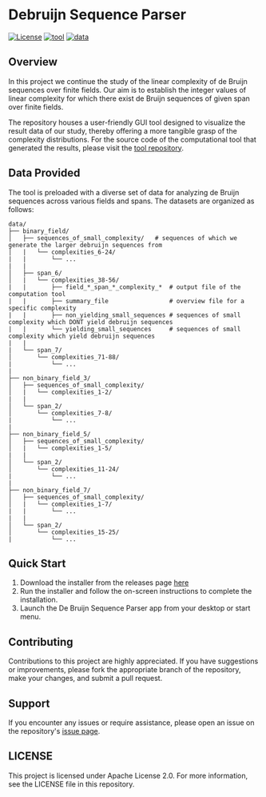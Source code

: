 # Debruijn Sequence Parser
[![License](https://img.shields.io/badge/license-Apache_2.0-green)](https://github.com/joannj35/debruijn-sequence-parser/blob/master/LICENSE)
[![tool](https://img.shields.io/badge/source_code-computational_tool-8A2BE2)](https://github.com/joannj35/debruijn-sequence-complexity-distribution)
[![data](https://img.shields.io/badge/data-overview-blue)](https://github.com/joannj35/debruijn-sequence-parser/blob/master/data/README.md)

## Overview
In this project we continue the study of the linear complexity of de Bruijn sequences over finite fields. Our aim is to establish the integer values of
linear complexity for which there exist de Bruijn sequences of given span over finite fields.

The repository houses a user-friendly GUI tool designed to visualize the result data of our study, thereby offering a more tangible grasp of the complexity distributions. For the source code of the computational tool that generated the results, please visit the [tool repository](https://github.com/joannj35/debruijn-sequence-complexity-distribution).

## Data Provided
The tool is preloaded with a diverse set of data for analyzing de Bruijn sequences across various fields and spans. The datasets are organized as follows:
```
data/
├── binary_field/
│   ├── sequences_of_small_complexity/   # sequences of which we generate the larger debruijn sequences from
│   |   └── complexities_6-24/
|   |       └── ...
|   |
│   ├── span_6/
│   |   └── complexities_38-56/
|   |       ├── field_*_span_*_complexity_*  # output file of the computation tool
|   |       ├── summary_file                 # overview file for a specific complexity
|   |       ├── non_yielding_small_sequences # sequences of small complexity which DONT yield debruijn sequences
|   |       └── yielding_small_sequences     # sequences of small complexity which yield debruijn sequences
|   |
|   └── span_7/
│       └── complexities_71-88/
|           └── ...
|
├── non_binary_field_3/
│   ├── sequences_of_small_complexity/ 
│   |   └── complexities_1-2/
|   |
│   └── span_2/
│       └── complexities_7-8/
|           └── ...
|
├── non_binary_field_5/
│   ├── sequences_of_small_complexity/ 
│   |   └── complexities_1-5/
|   |
│   └── span_2/
│       └── complexities_11-24/
|           └── ...
|
├── non_binary_field_7/
│   ├── sequences_of_small_complexity/ 
│   |   └── complexities_1-7/
|   |       └── ...
|   |
│   └── span_2/
│       └── complexities_15-25/
|           └── ...
```

## Quick Start
1. Download the installer from the releases page [here](https://github.com/joannj35/debruijn-sequence-parser/releases) 
2. Run the installer and follow the on-screen instructions to complete the installation.
3. Launch the De Bruijn Sequence Parser app from your desktop or start menu.

## Contributing
Contributions to this project are highly appreciated. If you have suggestions or improvements, please fork the appropriate branch of the repository, make your changes, and submit a pull request.

## Support
If you encounter any issues or require assistance, please open an issue on the repository's [issue page](https://github.com/joannj35/debruijn-sequence-parser/issues).

## LICENSE
This project is licensed under Apache License 2.0. For more information, see the LICENSE file in this repository.
